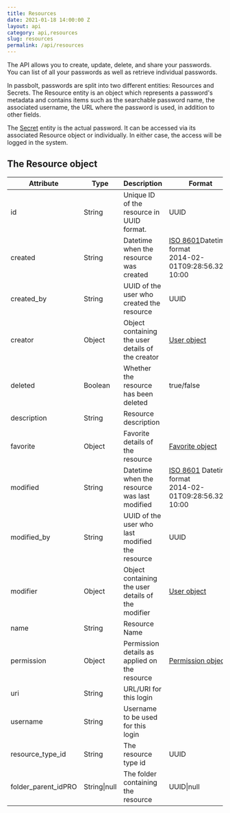 ```yaml
---
title: Resources
date: 2021-01-18 14:00:00 Z
layout: api
category: api,resources
slug: resources
permalink: /api/resources
---
```

The API allows you to create, update, delete, and share your passwords.
You can list of all your passwords as well as retrieve individual passwords.

In passbolt, passwords are split into two different entities: Resources and Secrets. The Resource entity is an object which represents a password's metadata and contains items such as the searchable password name, the associated username, the URL where the password is used, in addition to other fields.

The [Secret](/api/secrets) entity is the actual password. It can be accessed via its associated Resource object or individually. In either case, the access will be logged in the system.

## The Resource object

<table class="table-parameters">
    <thead>
    <tr>
        <th>Attribute</th>
        <th>Type</th>
        <th>Description</th>
        <th>Format</th>
    </tr>
    </thead>
    <tbody>
    <tr>
        <td>id</td>
        <td>String</td>
        <td>Unique ID of the resource in UUID format.</td>
        <td>UUID</td>
    </tr>
    <tr>
        <td>created</td>
        <td>String</td>
        <td>Datetime when the resource was created</td>
        <td>
            <a href="https://en.wikipedia.org/wiki/ISO_8601&amp;sa=D&amp;ust=1554900189888000">ISO
                8601</a>Datetime format<br/>
            2014-02-01T09:28:56.321-10:00
        </td>
    </tr>
    <tr>
        <td>created_by</td>
        <td>String</td>
        <td>UUID of the user who created the resource</td>
        <td>UUID</td>
    </tr>
    <tr>
        <td>creator</td>
        <td>Object</td>
        <td>Object containing the user details of the creator</td>
        <td>
            <a href="/api/users/#the-user-object">User object</a>
        </td>
    </tr>
    <tr>
        <td>deleted</td>
        <td>Boolean</td>
        <td>Whether the resource has been deleted</td>
        <td>true/false</td>
    </tr>
    <tr>
        <td>description</td>
        <td>String</td>
        <td>Resource description</td>
        <td>
        </td>
    </tr>
    <tr>
        <td>favorite</td>
        <td>Object</td>
        <td>Favorite details of the resource</td>
        <td>
            <a href="/api/resources/favorites/#the-favorite-object">Favorite object</a>
        </td>
    </tr>
    <tr>
        <td>modified</td>
        <td>String</td>
        <td>Datetime when the resource was last modified</td>
        <td>
            <a href="https://en.wikipedia.org/wiki/ISO_8601&amp;sa=D&amp;ust=1554900189897000">ISO
                8601</a>&nbsp;Datetime format<br/>
            2014-02-01T09:28:56.321-10:00
        </td>
    </tr>
    <tr>
        <td>modified_by</td>
        <td>String</td>
        <td>UUID of the user who last modified the resource</td>
        <td>UUID</td>
    </tr>
    <tr>
        <td>modifier</td>
        <td>Object</td>
        <td>Object containing the user details of the modifier</td>
        <td>
            <a href="/api/users/#the-user-object">User object</a>
        </td>
    </tr>
    <tr>
        <td>name</td>
        <td>String</td>
        <td>Resource Name</td>
        <td>
        </td>
    </tr>
    <tr>
        <td>permission</td>
        <td>Object</td>
        <td>Permission details as applied on the resource</td>
        <td>
            <a href="/api/resources/permissions/#the-permission-object">Permission object</a>
        </td>
    </tr>
    <tr>
        <td>uri</td>
        <td>String</td>
        <td>URL/URI for this login</td>
        <td></td>
    </tr>
    <tr>
        <td>username</td>
        <td>String</td>
        <td>Username to be used for this login</td>
        <td></td>
    </tr>
    <tr>
        <td>resource_type_id</td>
        <td>String</td>
        <td>The resource type id</td>
        <td>UUID</td>
    </tr>
    <tr>
        <td>folder_parent_id<span class="pill">PRO</span></td>
        <td>String|null</td>
        <td>The folder containing the resource</td>
        <td>UUID|null</td>
    </tr>
    </tbody>
</table>
